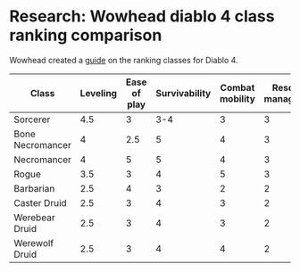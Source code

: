 # Research: Wowhead diablo 4 class ranking comparison

Wowhead created a [guide] on the ranking classes for Diablo 4.

| Class            | Leveling | Ease of play | Survivability | Combat mobility | Resource management | Gear depedency |
| ---------------- | -------- | ------------ | ------------- | --------------- | ------------------- | -------------- |
| Sorcerer         | 4.5      | 3            | 3-4           | 3               | 3                   | Low            |
| Bone Necromancer | 4        | 2.5          | 5             | 4               | 3                   | Moderate       |
| Necromancer      | 4        | 5            | 5             | 4               | 3                   | Moderate       |
| Rogue            | 3.5      | 3            | 4             | 5               | 3                   | Moderate       |
| Barbarian        | 2.5      | 4            | 3             | 2               | 2                   | High           |
| Caster Druid     | 2.5      | 3            | 4             | 3               | 2                   | Low            |
| Werebear Druid   | 2.5      | 3            | 4             | 3               | 2                   | Moderate       |
| Werewolf Druid   | 2.5      | 3            | 4             | 4               | 2                   | Moderate       |

[guide]: https://www.wowhead.com/diablo-4/guide/tier-list#rankings